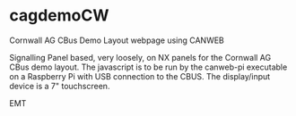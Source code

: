 # cagdemoCW
Cornwall AG CBus Demo Layout webpage using CANWEB

Signalling Panel based, very loosely, on NX panels for the Cornwall AG CBus demo layout.
The javascript is to be run by the canweb-pi executable on a Raspberry Pi with USB connection to the CBUS.
The display/input device is a 7" touchscreen.

EMT
